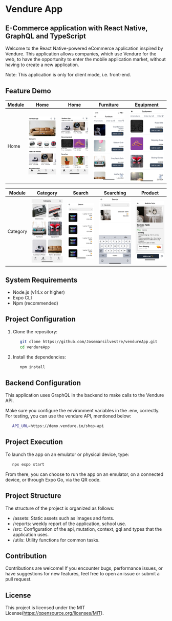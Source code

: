 <h1 style="margin: 30px 0 30px; font-weight: bold;">Vendure App</h1>
<h2>E-Commerce application with React Native, GraphQL and TypeScript</h4>

Welcome to the React Native-powered eCommerce application inspired by Vendure.
This application allows companies, which use Vendure for the web, to have the opportunity to enter the mobile application market, without having to create a new application.

Note: This application is only for client mode, i.e. front-end.

## Feature Demo
| Module | Home                                                                                        | Home                                                                                       | Furniture                                                                                        |Equipment                                                                                 |
| ------ | ---------------------------------------------------------------------------------------------- | ---------------------------------------------------------------------------------------------- | ---------------------------------------------------------------------------------------------- | ---------------------------------------------------------------------------------------------- |
| Home   | <img src="assets/feature_demo/Home/home.png" alt="Home" width="200"/> | <img src="assets/feature_demo/Home/home2.png" alt="Home2" width="200"/> | <img src="assets/feature_demo/Home/category_furniture.png" alt="Furniture" width="190"/> | <img src="assets/feature_demo/Home/category_equipment.png" alt="Equipment" width="200"/> |

| Module | Category                                                                                        | Search                                                                                       | Searching                                                                                        |Product                                                                                 |
| ------ | ---------------------------------------------------------------------------------------------- | ---------------------------------------------------------------------------------------------- | ---------------------------------------------------------------------------------------------- | ---------------------------------------------------------------------------------------------- |
| Category   | <img src="assets/feature_demo/Category/Category.png" alt="Category" width="200"/> | <img src="assets/feature_demo/Category/Button_search.png" alt="Category" width="200"/> | <img src="assets/feature_demo/Category/Searching.png" alt="Category" width="200"/> | <img src="assets/feature_demo/Category/Product.png" alt="Category" width="200"/> |



## System Requirements
   - Node.js (v14.x or higher)
   - Expo CLI
   - Npm (recommended)

## Project Configuration

1. Clone the repository:

   ```bash
      git clone https://github.com/Josemarsilvestre/vendureApp.git
      cd vendureApp
   ```
2. Install the dependencies:

   ```bash
      npm install
   ```
## Backend Configuration

This application uses GraphQL in the backend to make calls to the Vendure API.

Make sure you configure the environment variables in the .env, correctly. For testing, you can use the vendure API, mentioned below:

   ```bash
      API_URL=https://demo.vendure.io/shop-api
   ```

## Project Execution

To launch the app on an emulator or physical device, type:

   ```bash
      npx expo start
   ```

From there, you can choose to run the app on an emulator, on a connected device, or through Expo Go, via the QR code.

## Project Structure

The structure of the project is organized as follows:

   - /assets: Static assets such as images and fonts.
   - /reports: weekly report of the application, school use.
   - /src: Configuration of the api, mutation, context, gql and types that the application uses.
   - /utils: Utility functions for common tasks.

## Contribution
Contributions are welcome! If you encounter bugs, performance issues, or have suggestions for new features, feel free to open an issue or submit a pull request.

## License
This project is licensed under the MIT License(https://opensource.org/licenses/MIT).
